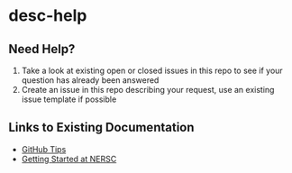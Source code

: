 # desc-help

## Need Help?
1. Take a look at existing open or closed issues in this repo to see if your question has already been answered
2. Create an issue in this repo describing your request, use an existing issue template if possible

## Links to Existing Documentation
* [GitHub Tips](https://confluence.slac.stanford.edu/display/LSSTDESC/GitHub+Tips)
* [Getting Started at NERSC](https://confluence.slac.stanford.edu/display/LSSTDESC/Getting+Started+at+NERSC)
